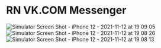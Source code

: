 # RN VK.COM Messenger
![Simulator Screen Shot - iPhone 12 - 2021-11-12 at 19 09 05](https://user-images.githubusercontent.com/39151330/141497910-e78a7436-e165-4a02-a91d-a8afffd7a68f.png)
![Simulator Screen Shot - iPhone 12 - 2021-11-12 at 19 08 26](https://user-images.githubusercontent.com/39151330/141497931-c043248f-b9dc-48ca-85eb-49ef5fbc44c6.png)
![Simulator Screen Shot - iPhone 12 - 2021-11-12 at 19 08 13](https://user-images.githubusercontent.com/39151330/141497969-fac902b4-3c6c-4909-9aea-d3966885e03a.png)
